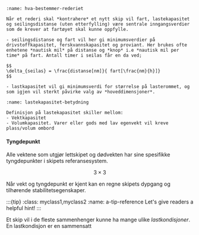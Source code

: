 
```{note} Inngangsverdier ved design av et nytt skip
:name: hva-bestemmer-rederiet

Når et rederi skal *kontrahere* et nytt skip vil fart, lastekapasitet og seilingsdistanse (uten etterfylling) være sentrale inngangsverdier som de krever at fartøyet skal kunne oppfylle.

- seilingsdistanse og fart vil her gi minimumsverdier på drivstoffkapasitet, ferskvannskapasitet og proviant. Her brukes ofte enhetene *nautisk mil* på distanse og *knop* i.e *nautisk mil per time* på fart. Antall timer i seilas får en da ved;   

$$ 
\delta_{seilas} = \frac{distanse[nm]}{ fart[\frac{nm}{h}]}
$$

- lastkapasitet vil gi minimumsverdi for størrelse på lasterommet, og som igjen vil sterkt påvirke valg av *hoveddimensjoner*. 
```

```{tip} Lastekapasitet
:name: lastekapasitet-betydning

Definisjon på lastekapasitet skiller mellom: 
- Vektkapasitet
- Volumkapasitet. Varer eller gods med lav egenvekt vil kreve plass/volum ombord  

```
#### Tyngdepunkt
Alle vektene som utgjør lettskipet og dødvekten har sine spesifikke tyngdepunkter i skipets referansesystem. 







$$ 3 \times 3 $$

Når vekt og tyngdepunkt er kjent kan en regne skipets dypgang og tilhørende stabilitetsegenskaper. 

:::{tip}
:class: myclass1,myclass2
:name: a-tip-reference
Let's give readers a helpful hint!
:::


Et skip vil i de fleste sammenhenger kunne ha mange ulike *lastkondisjoner*. En lastkondisjon er en sammensatt 